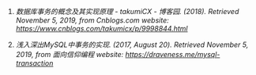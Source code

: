1. *数据库事务的概念及其实现原理 - takumiCX - 博客园. (2018). Retrieved November 5, 2019, from Cnblogs.com website: https://www.cnblogs.com/takumicx/p/9998844.html*

2. *浅入深出MySQL中事务的实现. (2017, August 20). Retrieved November 5, 2019, from 面向信仰编程 website: https://draveness.me/mysql-transaction*

